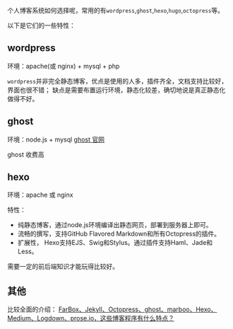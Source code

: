 个人博客系统如何选择呢，常用的有`wordpress`,`ghost`,`hexo`,`hugo`,`octopress`等。

以下是它们的一些特性：

## wordpress

环境：apache(或 nginx) + mysql + php

`wordpress`并非完全静态博客，优点是使用的人多，插件齐全，文档支持比较好，界面也很不错； 
缺点是需要布置运行环境，静态化较差，确切地说是真正静态化做得不好。

## ghost

环境：node.js + mysql
[ghost 官网](http://www.ghostchina.com/)

ghost 收费高

## hexo

环境：apache 或 nginx

特性：
* 纯静态博客，通过node.js环境编译出静态网页，部署到服务器上即可。
* 流畅的撰写，支持GitHub Flavored Markdown和所有Octopress的插件。
* 扩展性， Hexo支持EJS、Swig和Stylus。通过插件支持Haml、Jade和Less。

需要一定的前后端知识才能玩得比较好。

## 其他

比较全面的介绍：
[FarBox、Jekyll、Octopress、ghost、marboo、Hexo、Medium、Logdown、prose.io，这些博客程序有什么特点？](https://www.zhihu.com/question/21981094)

